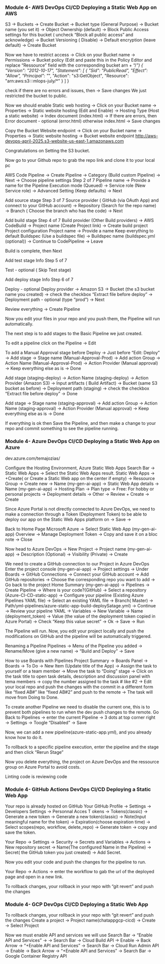 ### Module 4- AWS DevOps CI/CD Deploying a Static Web App on AWS

S3 → Buckets → Create Bucket → Bucket type (General Purpose)
→ Bucket name (you set it) → Object Ownership (default) 
→ Block Public Access settings for this bucket ( uncheck “Block all public access” and acknowledge)
→ Bucket Versioning ( Disable)
→ Default encryption (leave default)
→ Create Bucket

Now we have to restrict access
→ Click on your Bucket name → Permissions → Bucket policy (Edit and paste this in the Policy Editor and replace “Ressource” field with the corresponding bucket arn + “/*”)
{
    "Version": "2012-10-17",
    "Statement": [
        {
            "Sid": "PublicRead",
            "Effect": "Allow",
            "Principal": "*",
            "Action": "s3:GetObject",
            "Resource": "arn:aws:s3:::mlops-july/*"
        }
        ]
}

check if there are no errors and issues, then → Save changes
We just restricted the bucket to public.


Now we should enable Static web hosting
→ Click on your Bucket name → Properties → Static website hosting (Edit and Enable) → Hosting Type (Host a static website) → Index document (index.html) → If there are errors, then Error document - optional (error.html) otherwise index.html → Save changes

Copy the Bucket Website endpoint 
→ Click on your Bucket name → Properties → Static website hosting → Bucket website endpoint
http://aws-devops-april-2025.s3-website-us-east-1.amazonaws.com

Congratulations on Setting the S3 bucket.


Now go to your Github repo to grab the repo link and clone it to your local pc

AWS Code Pipeline →  Create Pipeline → Category (Build custom Pipeline) → Next → 
Choose pipeline settings 
Step 2 of 7
Pipeline name → Provide a name for the Pipeline
Execution mode (Queued) → Service role (New Service role) → Advanced Setting (Keep defaults) → Next

Add source stage 
Step 3 of 7
Source provider ( GitHub (via OAuth App) and connect to your GitHub account) → Repository (Search for the repo name) → Branch ( Choose the branch who has the code) → Next

Add build stage
Step 4 of 7 
Build provider (Other Build providers) → AWS CodeBuild → Project name (Create Project link) →
	Create build project
Project configuration
Project name → Provide a name
Keep everything to default
Buildspec (Use a buildspec file) → Buildspec name (buildspec.yml (optional)) → Continue to CodePipeline → Leave

Build is complete, then Next

Add test stage Info
Step 5 of 7

Test - optional ( Skip Test stage)

Add deploy stage Info
Step 6 of 7

Deploy - optional
Deploy provider → Amazon S3 → Bucket (the s3 bucket name you created) → check the checkbox “Extract file before deploy” → Deployment path - optional (type “prod”) → Next

Review everything → Create Pipeline

Now you edit your files in your repo and you push them, the Pipeline will run automatically.

The next step is to add stages to the Basic Pipeline we just created.

To edit a pipeline click on the Pipeline → Edit 

To add a Manual Approval stage before Deploy → Just before “Edit: Deploy” → Add stage → Stage name (Manual-Approval-Prod) → Add action Group → Action Name (Manual-Approval-Prod) → Action Provider (Manual approval) → Keep everything else as is → Done

Add stage (staging-deploy) → Action Name (staging-deploy) → Action Provider (Amazon S3) → Input artifacts ( Build Artifact) → Bucket (same S3 bucket as before) → Deployment path (staging) → check the checkbox “Extract file before deploy” → Done

Add stage → Stage name (staging-approval) → Add action Group → Action Name (staging-approval) → Action Provider (Manual approval) → Keep everything else as is → Done

If everything is ok then Save the Pipeline, and then make a change to your repo and commit something to see the pipeline running.


### Module 4- Azure DevOps CI/CD Deploying a Static Web App on Azure

dev.azure.com/temajozias/

Configure the Hosting Environment, Azure Static Web Apps
Search Bar → Static Web Apps → Select the Static Web Apps result.
Static Web Apps → +Create( or Create a Static Web app on the center if empty) → Ressource Group → Create new → Name (my-gen-ai-app) → Static Web App details → Name (my-gen-ai-app) → Hosting Plan → Plan type → Free: For hobby or personal projects → Deployment details → Other → Review + Create → Create
 
Since Azure Portal is not directly connected to Azure DevOps, we need to make a connection through a Token (Deployment Token) to be able to deploy our app on the Static Web Apps platform on → Save →

Back to Home Page Microsoft Azure → Select Static Web App (my-gen-ai-app)
Overview → Manage Deployment Token → Copy and save it on a bloc note → Close

Now head to Azure DevOps → New Project → Project name (my-gen-ai-app) → Description (Optional) → Visibility (Private) → Create

We need to create a GitHub connection to our Project in Azure DevOps
Enter the project console (my-gen-ai-app) → Project settings → Under Boards → GitHub Connections → Connect your GitHub account → Add GitHub repositories → Choose the corresponding repo you want to add → Go back to the project Home Summary (my-gen-ai-app) → Pipelines → Create Pipeline → Where is your code?(GitHub) → Select a repository (Azure-CI-CD-static-app) → Configure your pipeline (Existing Azure Pipelines YAML file) → Select an existing YAML file → Branch( Master) → Path/yml-pipelines/azure-static-app-build-deploySatage.yml) →
Continue → Review your pipeline YAML → Variables → New Variable → Name (deployment_token) → Value (the value of the deployment token copied in Azure Portal) → Check “Keep this value secret” → Ok → Save → Run

The Pipeline will run. Now, you edit your project locally and push the modifications on GitHub and the pipeline will be automatically triggered.

Renaming a Pipeline
Pipelines → Menu of the Pipeline you added → Rename/Move (give a new name) → “Build and Deploy” → Save

How to use Boards with Pipelines
Project Summary → Boards Panel → Boards → To Do → New Item (Update title of the App) → Assign the task to yourself or a team member → Move the task to “Doing” stage → Click on the task title to open task details, description and discussion panel with tema members → copy the number assigned to the task #<Board Number> like #2 → Edit your local repo and push the changes with the commit in a different form like “fixed AB#<Board Number>” like “fixed AB#2” and push to the remote → The task will move from Doing to Done.

To create another Pipeline we need to disable the current one, this is to prevent both pipelines to run when the dev push changes to the remote.
Go Back to Pipelines → enter the current Pipeline → 3 dots at top corner right → Settings → Toogle “Disabled” → Save

Now, we can add a new pipeline(azure-static-app.yml), and you already know how to do it.

To rollback to a specific pipeline execution, enter the pipeline and the stage and then click “Rerun Stage”

Now you delete everything, the project on Azure DevOps and the ressource group on Azure Portal to avoid costs.


 Linting code is reviewing code


### Module 4- GitHub Actions DevOps CI/CD Deploying a Static Web App
Your repo is already hosted on GitHub
Your GitHub Profile → Settings → Developers Settings → Personnal Acces T	okens → Tokens(classic) → Generate a new token → Generate a new token(classic) → Note(Input meaningful name for the token) → Expiration(choose expiration time) → Select scopes(repo, workflow, delete_repo) → Generate token → copy and save the token.

Your Repo → Settings → Security → Secrets and Variables → Actions → New repository secret → Name(The configured Name in the Pipeline) → Secret( the GitHub token you just created) → Add Secret.

Now you edit your code and push the changes for the pipeline to run.

Your Repo → Actions → enter the workflow to gab the url of the deployed page and open in a new link.

To rollback changes, your rollback in your repo with “git revert” and push the changes

### Module 4- GCP DevOps CI/CD Deploying a Static Web App
To rollback changes, your rollback in your repo with “git revert” and push the changes
Create a project → Project name(chatappgcp-cicd) → Create → Select Project

Now we must enable API and services we will use
Search Bar → “Enable API and Services” →  → Search Bar → Cloud Build API → Enable → 
Back Arrow →  “+Enable API and Services” → Search Bar → Cloud Run Admin API → Enable → 
Back Arrow →  “+Enable API and Services” → Search Bar → Google Container Registry API

